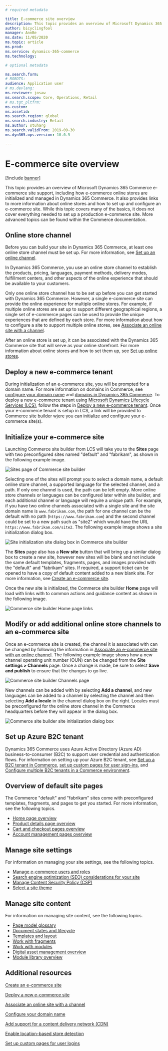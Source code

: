 ```yaml
---
# required metadata

title: E-commerce site overview
description: This topic provides an overview of Microsoft Dynamics 365 Commerce e-commerce site support.
author: bicyclingfool
manager: AnnBe
ms.date: 11/05/2020
ms.topic: article
ms.prod: 
ms.service: dynamics-365-commerce
ms.technology: 

# optional metadata

ms.search.form: 
# ROBOTS: 
audience: Application user
# ms.devlang: 
ms.reviewer: josaw
ms.search.scope: Core, Operations, Retail
# ms.tgt_pltfrm: 
ms.custom: 
ms.assetid: 
ms.search.region: global
ms.search.industry: Retail
ms.author: stuharg
ms.search.validFrom: 2019-09-30
ms.dyn365.ops.version: 10.0.5

---
```


# E-commerce site overview

[!include [banner](includes/banner.md)]

This topic provides an overview of Microsoft Dynamics 365 Commerce e-commerce site support, including how e-commerce online stores are initialized and managed in Dynamics 365 Commerce. It also provides links to more information about online stores and how to set up and configure an e-commerce site. While this topic covers many of the basics, it does not cover everything needed to set up a production e-commerce site. More advanced topics can be found within the Commerce documentation.

## Online store channel

Before you can build your site in Dynamics 365 Commerce, at least one online store channel must be set up. For more information, see [Set up an online channel](channel-setup-online). 

In Dynamics 365 Commerce, you use an online store channel to establish the products, pricing, languages, payment methods, delivery modes, fulfillment centers, and other aspects of the online experience that should be available to your customers.

Only one online store channel has to be set up before you can get started with Dynamics 365 Commerce. However, a single e-commerce site can provide the online experience for multiple online stores. For example, if multiple online stores are set up to support different geographical regions, a single set of e-commerce pages can be used to provide the unique experiences that are defined by each store. For more information about how to configure a site to support multiple online stores, see [Associate an online site with a channel](associate-site-online-store.md).

After an online store is set up, it can be associated with the Dynamics 365 Commerce site that will serve as your online storefront. For more information about online stores and how to set them up, see [Set up online stores](https://docs.microsoft.com/dynamics365/unified-operations/retail/online-stores).

## Deploy a new e-commerce tenant

During initialization of an e-commerce site, you will be prompted for a domain name. For more information on domains in Commerce, see [configure your domain name](configure-your-domain-name.md) and [domains in Dynamics 365 Commerce](domains-commerce.md). To deploy a new e-commerce tenant using [Microsoft Dynamics Lifecycle Services (LCS)](https://docs.microsoft.com/en-us/dynamics365/unified-operations/dev-itpro/lifecycle-services/lcs-user-guide), follow the steps in [Deploy a new e-commerce tenant](deploy-ecommerce-site). Once your e-commerce tenant is setup in LCS, a link will be provided to Commerce site builder wjere you can initialize and configure your e-commerce site(s).

## Initialize your e-commerce site

Launching Commerce site builder from LCS will take you to the **Sites** page with two preconfigured sites named "default" and "fabrikam", as shown in the following example image.

![Sites page of Commerce site builder](media/e-commerce-site-01.png)

Selecting one of the sites will prompt you to select a domain name, a default online store channel, a supported language for the selected channel, and a path. If only one channel is used, the path can be left empty. More online store channels or languages can be configured later within site builder, and each additional channel or language will require a unique path. For example, if you have two online channels associated with a single site and the site domain name is `www.fabrikam.com`, the path for one channel can be the default with no path (`https://www.fabrikam.com`) and the second channel could be set to a new path such as "site2" which would have the URL `https://www.fabrikam.com/site2`. The following example image shows a site initialization dialog box.

![Site initialization site dialog box in Commerce site builder](media/e-commerce-site-02.png)

The **Sites** page also has a **New site** button that will bring up a similar dialog box to create a new site, however new sites will be blank and not include the same default templates, fragments, pages, and images provided with the "default" and "fabrikam" sites. If required, a support ticket can be opened to have a copy of default content added to a new blank site. For more information, see [Create an e-commerce site](create-ecommerce-site.md).

Once the new site is initialized, the Commerce site builder **Home** page will load with links with to common actions and guidance content as shown in the following image.

![Commerce site builder Home page links](media/e-commerce-site-03.png)

## Modify or add additional online store channels to an e-commerce site

Once an e-commerce site is created, the channel it is associated with can be changed by following the information in [Associate an e-commerce site with an online channel](associate-site-online-store.md). The following example image shows how a new channel operating unit number (OUN) can be changed from the **Site settings \> Channels** page.  Once a change is made, be sure to select **Save and publish** to ensure that the changes to go live.  

![Commerce site builder Channels page](media/e-commerce-site-04.png)

New channels can be added with by selecting **Add a channel**, and new languages can be added to a channel by selecting the channel and then selecting **Add a locale** in the channel dialog box on the right. Locales must be preconfigured for the online store channel in the Commerce headquarters before they will appear in the dialog box.

![Commerce site builder site initialization dialog box](media/e-commerce-site-05.png)

## Set up Azure B2C tenant

Dynamics 365 Commerce uses Azure Active Directory (Azure AD) business-to-consumer (B2C) to support user credential and authentication flows. For information on setting up your Azure B2C tenant, see [Set up a B2C tenant in Commerce](set-up-b2c-tenant.md), [set up custom pages for user sign-ins](custom-pages-user-logins.md), and [Configure multiple B2C tenants in a Commerce environment](configure-multi-b2c-tenants.md).

## Overview of default site pages

The Commerce "default" and "fabrikam" sites come with preconfigured templates, fragments, and pages to get you started. For more information, see the following topics.

- [Home page overview](quick-tour-home-page.md)
- [Product details page overview](quick-tour-pdp.md)
- [Cart and checkout pages overview](quick-tour-cart-checkout.md)
- [Account management pages overview](quick-tour-account-management.md)

## Manage site settings

For information on managing your site settings, see the following topics.

- [Manage e-commerce users and roles](manage-ecommerce-users-roles.md)
- [Search engine optimization (SEO) considerations for your site](/search-engine-optimization-considerations.md)
- [Manage Content Security Policy (CSP)](manage-csp.md)
- [Select a site theme](select-site-theme.md)

## Manage site content

For information on managing site content, see the following topics.

- [Page model glossary](page-elements-overview.md)
- [Document states and lifecycle](document-states-overview.md)
- [Templates and layout](templates-layouts-overview.md)
- [Work with fragments](work-with-fragments.md)
- [Work with modules](work-with-modules.md)
- [Digital asset management overview](dam-overview.md)
- [Module library overview](starter-kit-overview.md)

## Additional resources

[Create an e-commerce site](create-ecommerce-site.md)

[Deploy a new e-commerce site](deploy-ecommerce-site.md)

[Associate an online site with a channel](associate-site-online-store.md)

[Configure your domain name](configure-your-domain-name.md)

[Add support for a content delivery network (CDN)](add-cdn-support.md)

[Enable location-based store detection](enable-store-detection.md)

[Set up custom pages for user logins](custom-pages-user-logins.md)
